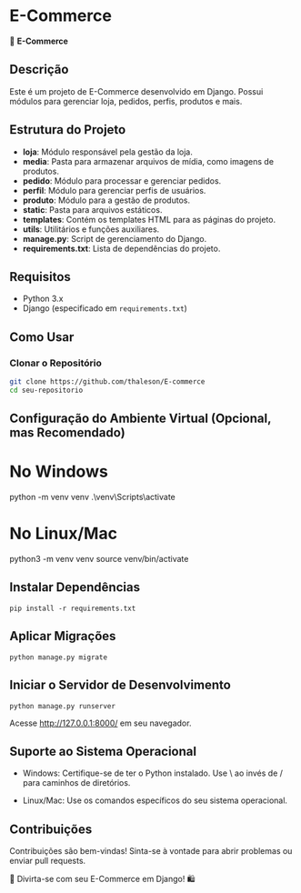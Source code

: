 # E-Commerce 

🛒 **E-Commerce**

## Descrição

Este é um projeto de E-Commerce desenvolvido em Django. Possui módulos para gerenciar loja, pedidos, perfis, produtos e mais.

## Estrutura do Projeto

- **loja**: Módulo responsável pela gestão da loja.
- **media**: Pasta para armazenar arquivos de mídia, como imagens de produtos.
- **pedido**: Módulo para processar e gerenciar pedidos.
- **perfil**: Módulo para gerenciar perfis de usuários.
- **produto**: Módulo para a gestão de produtos.
- **static**: Pasta para arquivos estáticos.
- **templates**: Contém os templates HTML para as páginas do projeto.
- **utils**: Utilitários e funções auxiliares.
- **manage.py**: Script de gerenciamento do Django.
- **requirements.txt**: Lista de dependências do projeto.

## Requisitos

- Python 3.x
- Django (especificado em `requirements.txt`)

## Como Usar

### Clonar o Repositório

```bash
git clone https://github.com/thaleson/E-commerce
cd seu-repositorio
```


## Configuração do Ambiente Virtual (Opcional, mas Recomendado)

# No Windows
python -m venv venv
.\venv\Scripts\activate

# No Linux/Mac
python3 -m venv venv
source venv/bin/activate

## Instalar Dependências
```pip install -r requirements.txt```

## Aplicar Migrações
```python manage.py migrate```

## Iniciar o Servidor de Desenvolvimento
``` python manage.py runserver ```

Acesse http://127.0.0.1:8000/ em seu navegador.

## Suporte ao Sistema Operacional
- Windows:
Certifique-se de ter o Python instalado.
Use \ ao invés de / para caminhos de diretórios.

- Linux/Mac:
Use os comandos específicos do seu sistema operacional.


## Contribuições

Contribuições são bem-vindas! Sinta-se à vontade para abrir problemas ou enviar pull requests.

🚀 Divirta-se com seu E-Commerce em Django! 🛍️



